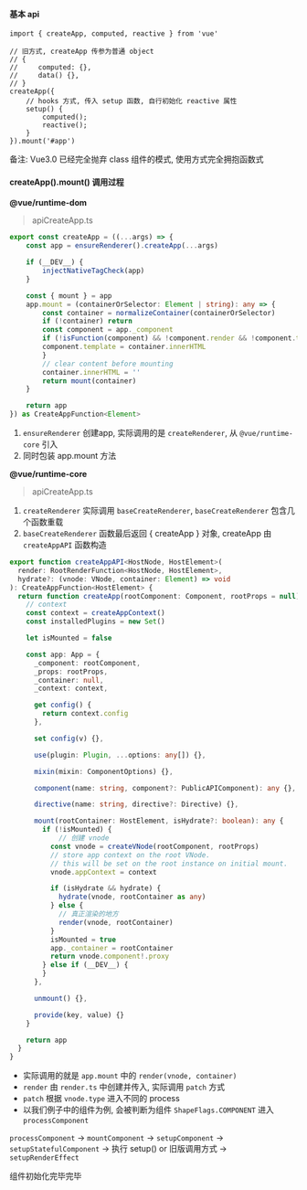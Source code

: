#### 基本 api

```TS
import { createApp, computed, reactive } from 'vue'

// 旧方式, createApp 传参为普通 object
// {
//     computed: {},
//     data() {},
// }
createApp({
    // hooks 方式, 传入 setup 函数, 自行初始化 reactive 属性
    setup() {
        computed();
        reactive();
    }
}).mount('#app')
```
备注: Vue3.0 已经完全抛弃 class 组件的模式, 使用方式完全拥抱函数式

#### createApp().mount() 调用过程

**@vue/runtime-dom**
> apiCreateApp.ts
```TypeScript
export const createApp = ((...args) => {
    const app = ensureRenderer().createApp(...args)

    if (__DEV__) {
        injectNativeTagCheck(app)
    }

    const { mount } = app
    app.mount = (containerOrSelector: Element | string): any => {
        const container = normalizeContainer(containerOrSelector)
        if (!container) return
        const component = app._component
        if (!isFunction(component) && !component.render && !component.template) {
        component.template = container.innerHTML
        }
        // clear content before mounting
        container.innerHTML = ''
        return mount(container)
    }

    return app
}) as CreateAppFunction<Element>
```

1. `ensureRenderer` 创建app, 实际调用的是 `createRenderer`, 从 `@vue/runtime-core` 引入
2. 同时包装 app.mount 方法

**@vue/runtime-core**
> apiCreateApp.ts
1. `createRenderer` 实际调用 `baseCreateRenderer`, `baseCreateRenderer` 包含几个函数重载
2. `baseCreateRenderer` 函数最后返回 { createApp } 对象, createApp 由 `createAppAPI` 函数构造
```TypeScript
export function createAppAPI<HostNode, HostElement>(
  render: RootRenderFunction<HostNode, HostElement>,
  hydrate?: (vnode: VNode, container: Element) => void
): CreateAppFunction<HostElement> {
  return function createApp(rootComponent: Component, rootProps = null) {
    // context
    const context = createAppContext()
    const installedPlugins = new Set()

    let isMounted = false

    const app: App = {
      _component: rootComponent,
      _props: rootProps,
      _container: null,
      _context: context,

      get config() {
        return context.config
      },

      set config(v) {},

      use(plugin: Plugin, ...options: any[]) {},

      mixin(mixin: ComponentOptions) {},

      component(name: string, component?: PublicAPIComponent): any {},

      directive(name: string, directive?: Directive) {},

      mount(rootContainer: HostElement, isHydrate?: boolean): any {
        if (!isMounted) {
            // 创建 vnode
          const vnode = createVNode(rootComponent, rootProps)
          // store app context on the root VNode.
          // this will be set on the root instance on initial mount.
          vnode.appContext = context

          if (isHydrate && hydrate) {
            hydrate(vnode, rootContainer as any)
          } else {
            // 真正渲染的地方
            render(vnode, rootContainer)
          }
          isMounted = true
          app._container = rootContainer
          return vnode.component!.proxy
        } else if (__DEV__) {
        }
      },

      unmount() {},

      provide(key, value) {}
    }

    return app
  }
}

```

- 实际调用的就是 `app.mount` 中的 `render(vnode, container)`
- `render` 由 `render.ts` 中创建并传入, 实际调用 `patch` 方式
- `patch` 根据 `vnode.type` 进入不同的 process
- 以我们例子中的组件为例, 会被判断为组件 `ShapeFlags.COMPONENT` 进入 `processComponent`

`processComponent` -> `mountComponent` -> `setupComponent` -> `setupStatefulComponent` -> 执行 setup() or 旧版调用方式 -> `setupRenderEffect`

组件初始化完毕完毕
